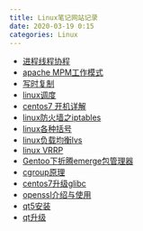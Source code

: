 ```yaml
---
title: Linux笔记网站记录
date: 2020-03-19 0:15
categories: Linux
---
```

<!-- TOC START min:1 max:3 link:true asterisk:false update:true -->

<!-- TOC END -->
<!--moer-->

- [进程线程协程](https://blog.csdn.net/daaikuaichuan/article/details/82951084)
- [apache MPM工作模式](https://www.cnblogs.com/luoyan01/p/9948092.html)
- [写时复制](https://www.cnblogs.com/biyeymyhjob/archive/2012/07/20/2601655.html)
- [linux调度](https://blog.csdn.net/qq_37375427/article/details/83046906)
- [centos7 开机详解](https://blog.csdn.net/weixin_34007906/article/details/93529347?depth_1-utm_source=distribute.pc_relevant.none-task&utm_source=distribute.pc_relevant.none-task)
- [linux防火墙之iptables](http://www.zsythink.net/archives/tag/iptables/page/2/)
- [linux各种括号](https://blog.csdn.net/taiyang1987912/article/details/39551385)
- [linux负载均衡lvs](https://www.cnblogs.com/yanjieli/p/10582324.html)
- [linux VRRP](https://www.jianshu.com/p/81115a4293c7)
- [Gentoo下折腾emerge包管理器](https://blog.csdn.net/u014466109/article/details/68957657)
- [cgroup原理](https://www.ibm.com/developerworks/cn/linux/1506_cgroup/index.html)
- [centos7升级glibc](https://www.nanguoyu.com/centos%E5%8D%87%E7%BA%A7glibc)
- [openssl介绍与使用](https://blog.csdn.net/pecovio/article/details/82348924)
- [qt5安装](https://www.cnblogs.com/h2zZhou/p/10984622.html)
- [qt升级](https://www.cnblogs.com/hanlulu1998/p/12003845.html)
